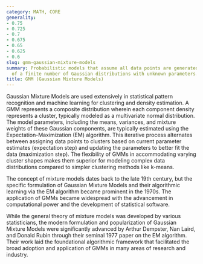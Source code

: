 ```yaml
---
category: MATH, CORE
generality:
- 0.75
- 0.725
- 0.7
- 0.675
- 0.65
- 0.625
- 0.6
slug: gmm-gaussian-mixture-models
summary: Probabilistic models that assume all data points are generated from a mixture
  of a finite number of Gaussian distributions with unknown parameters.
title: GMM (Gaussian Mixture Models)
---
```


Gaussian Mixture Models are used extensively in statistical pattern recognition and machine learning for clustering and density estimation. A GMM represents a composite distribution wherein each component density represents a cluster, typically modeled as a multivariate normal distribution. The model parameters, including the means, variances, and mixture weights of these Gaussian components, are typically estimated using the Expectation-Maximization (EM) algorithm. This iterative process alternates between assigning data points to clusters based on current parameter estimates (expectation step) and updating the parameters to better fit the data (maximization step). The flexibility of GMMs in accommodating varying cluster shapes makes them superior for modeling complex data distributions compared to simpler clustering methods like k-means.

The concept of mixture models dates back to the late 19th century, but the specific formulation of Gaussian Mixture Models and their algorithmic learning via the EM algorithm became prominent in the 1970s. The application of GMMs became widespread with the advancement in computational power and the development of statistical software.

While the general theory of mixture models was developed by various statisticians, the modern formulation and popularization of Gaussian Mixture Models were significantly advanced by Arthur Dempster, Nan Laird, and Donald Rubin through their seminal 1977 paper on the EM algorithm. Their work laid the foundational algorithmic framework that facilitated the broad adoption and application of GMMs in many areas of research and industry.